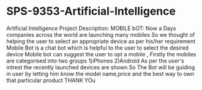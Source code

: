 # SPS-9353-Artificial-Intelligence
Artificial Intelligence
Project Description:
MOBILE bOT:
Now a Days companies across the world are launching many mobiles
So we thought of helping the user to select an appropriate device as per his/her requirement
Mobile Bot is a chat bot which is helpful to the user to select the desired device
Mobile bot can suggest the user to opt a mobile , Firstly the mobiles are categorised into two groups
1)iPhones 2)Android 
As per the user's intrest the recently launched devices are shown
So The Bot will be guiding in user by letting him know the model name,price and the best way to own that particular product
                                            THANK YOu
